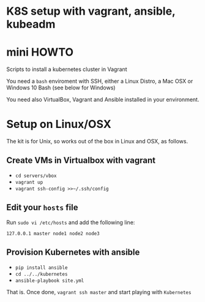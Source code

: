 # K8S setup with vagrant, ansible, kubeadm

# mini HOWTO

Scripts to install a kubernetes cluster in Vagrant

You need a `bash` enviroment with SSH, either a Linux Distro, a Mac OSX or Windows 10 Bash (see below for Windows)

You need also VirtualBox, Vagrant and Ansible installed in your environment. 

# Setup on Linux/OSX

The kit is for Unix, so works out of the box in Linux and OSX, as follows.

## Create VMs in Virtualbox with vagrant

- `cd servers/vbox`
- `vagrant up`
- `vagrant ssh-config >>~/.ssh/config`

## Edit your `hosts` file

Run `sudo vi /etc/hosts` and add the following line:

`127.0.0.1 master node1 node2 node3`

## Provision Kubernetes with ansible

- `pip install ansible`
- `cd ../../kubernetes`
- `ansible-playbook site.yml`

That is. Once done, `vagrant ssh master` and start playing with `Kubernetes`
